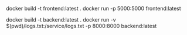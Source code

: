 docker build -t frontend:latest .
docker run -p 5000:5000 frontend:latest

docker build -t backend:latest .
docker run -v $(pwd)/logs.txt:/service/logs.txt -p 8000:8000 backend:latest
